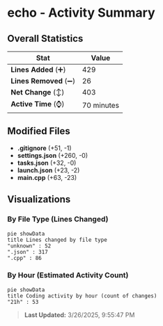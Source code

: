 # echo - Activity Summary 

## Overall Statistics

| Stat                   | Value                                                             |
| ---------------------- | ----------------------------------------------------------------- |
| **Lines Added** (➕)   | 429                                          |
| **Lines Removed** (➖) | 26                                        |
| **Net Change** (↕)    | 403                |
| **Active Time** (⌚)   | 70 minutes |


## Modified Files
- **.gitignore** (+51, -1)
- **settings.json** (+260, -0)
- **tasks.json** (+32, -0)
- **launch.json** (+23, -2)
- **main.cpp** (+63, -23)

## Visualizations

### By File Type (Lines Changed)

```mermaid
pie showData
title Lines changed by file type
"unknown" : 52
".json" : 317
".cpp" : 86
```

### By Hour (Estimated Activity Count)

```mermaid
pie showData
title Coding activity by hour (count of changes)
"21h" : 53
```


> **Last Updated:** 3/26/2025, 9:55:47 PM